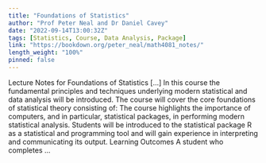 ```yaml
---
title: "Foundations of Statistics"
author: "Prof Peter Neal and Dr Daniel Cavey"
date: "2022-09-14T13:00:32Z"
tags: [Statistics, Course, Data Analysis, Package]
link: "https://bookdown.org/peter_neal/math4081_notes/"
length_weight: "100%"
pinned: false
---
```


Lecture Notes for Foundations of Statistics [...] In this course the fundamental principles and techniques underlying modern statistical and data analysis will be introduced. The course will cover the core foundations of statistical theory consisting of: The course highlights the importance of computers, and in particular, statistical packages, in performing modern statistical analysis. Students will be introduced to the statistical package R as a statistical and programming tool and will gain experience in interpreting and communicating its output. Learning Outcomes A student who completes ...
